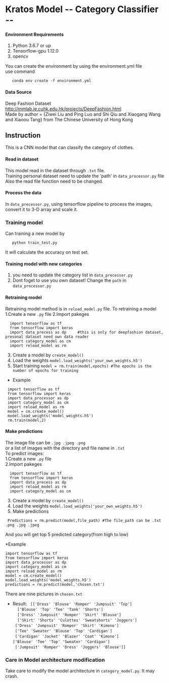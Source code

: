 # Kratos   Model -- Category Classifier --

#### Environment Requirements
 1. Python 3.6.7 or up
 2. Tensorflow-gpu 1.12.0
 3. opencv
 
 You can create the environment by using the environment.yml file     
 use command 
 ```
    conda env create -f environment.yml
 ```
#### Data Source
 Deep Fashion Dataset  http://mmlab.ie.cuhk.edu.hk/projects/DeepFashion.html    
 Made by author = {Ziwei Liu and Ping Luo and Shi Qiu and Xiaogang Wang and Xiaoou Tang} from The Chinese University of Hong Kong
 
## Instruction
This is a CNN model that can classify the category of clothes.

#### Read in dataset
  
 This model read in the dataset through `.txt` file.   
 Training personal dataset need to update the 'path' in `data_processor.py` file  
 Also the read file function need to be changed.  
 
#### Process the data
 In `data_precessor.py`, using tensorflow pipeline to process the images, convert it to 3-D array and scale it.
 
### Training model
 Can training a new model by 
 ```
    python train_test.py
 ```
 
 It will calculate the accuracy on test set.
  #### Training model with new categories
  1. you need to update the category list in `data_precessor.py`
  2. Dont foget to use you own dataset! Change the `path` in `data_processor.py`
  
  #### Retraining model
  Retraining model method is in `reload_model.py` file. To retraining a model
  1.Create a new `.py` file
  2.Import pakeges
  ```
    import tensorflow as tf
    from tensorflow import keras
    import data_precess as dp     #this is only for deepfashion dataset, presonal dataset need own data reader 
    import category_model as cm
    import reload_model as rm
  ```
  3. Create a model by `create_model()` 
  4. Load the weights `model.load_weights('your_own_weights.h5')`
  5. Start training `model = rm.train(model,epochs) #The epochs is the number of epochs for training`
  
  * Example
  ```
   import tensorflow as tf
   from tensorflow import keras
   import data_processor as dp     
   import category_model as cm
   import reload_model as rm 
   model = cm.create_model()
   model.load_weights('model_weights.h5')
   rm.train(model,2)

  ```
  
  #### Make predictions
  The image file can be `.jpg .jpeg .png`   
  or a list of images with the directory and file name in `.txt`  
  To predict images:  
  1.Create a new `.py` file  
  2.Import pakeges  
  ```
    import tensorflow as tf
    from tensorflow import keras
    import data_precess as dp    
    import reload_model as rm
    import category_model as cm
  ```
  3. Create a model by `create_model()`   
  4. Load the weights `model.load_weights('your_own_weights.h5')`  
  5. Make predictions
  ```
   Predictions = rm.predict(model,file_path) #The file_path can be .txt .png .jpg .jpeg
  ```
  And you will get top 5 predicted category(from high to low)
  
  *Example
  ```
  import tensorflow as tf
  from tensorflow import keras
  import data_processor as dp     
  import category_model as cm
  import reload_model as rm 
  model = cm.create_model()
  model.load_weights('model_weights.h5')
  predictions = rm.predict(model,'chosen.txt')
  ```
  There are nine pictures in `chosen.txt`
  * Result:
 ` [['Dress' 'Blouse' 'Romper' 'Jumpsuit' 'Top']`  
 `  ['Blouse' 'Top' 'Tee' 'Tank' 'Shorts']`  
 `  ['Dress' 'Jumpsuit' 'Romper' 'Skirt' 'Blouse']`  
 `  ['Skirt' 'Shorts' 'Culottes' 'Sweatshorts' 'Joggers']`  
  ` ['Dress' 'Jumpsuit' 'Romper' 'Skirt' 'Kimono']`  
  ` ['Tee' 'Sweater' 'Blouse' 'Top' 'Cardigan']`  
  ` ['Cardigan' 'Jacket' 'Blazer' 'Coat' 'Kimono']`  
  ` ['Blouse' 'Tee' 'Top' 'Sweater' 'Cardigan'] `  
  ` ['Jumpsuit' 'Romper' 'Dress' 'Joggers' 'Blouse']]`  
  
  ### Care in Model architecture modification
  Take care to modify the model architecture in `category_model.py`. It may crash.

  










